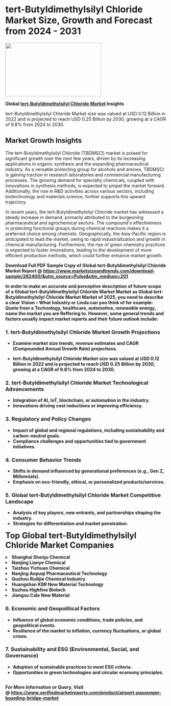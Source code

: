 <H1>tert-Butyldimethylsilyl Chloride Market Size, Growth and Forecast from 2024 - 2031</H1><img class="aligncenter size-medium wp-image-584254" src="https://thirdeyenews.in/wp-content/uploads/2024/09/Global-Market-Research-300x168.jpeg" alt="" width="300" height="168" /><p><strong>Global&nbsp;<a href="https://www.marketsizeandtrends.com/download-sample/262400/&amp;utm_source=Pulse&amp;utm_medium=201">tert-Butyldimethylsilyl Chloride Market</a> Insights</strong></p><p>tert-Butyldimethylsilyl Chloride Market size was valued at USD 0.12 Billion in 2022 and is projected to reach USD 0.25 Billion by 2030, growing at a CAGR of 9.8% from 2024 to 2030.</p><p><h2>Market Growth Insights</h2> <p>The tert-Butyldimethylsilyl Chloride (TBDMSCl) market is poised for significant growth over the next few years, driven by its increasing applications in organic synthesis and the expanding pharmaceutical industry. As a versatile protecting group for alcohols and amines, TBDMSCl is gaining traction in research laboratories and commercial manufacturing processes. The growing demand for specialty chemicals, coupled with innovations in synthesis methods, is expected to propel the market forward. Additionally, the rise in R&D activities across various sectors, including biotechnology and materials science, further supports this upward trajectory.</p> <p><strong></strong></p> <p>In recent years, the tert-Butyldimethylsilyl Chloride market has witnessed a steady increase in demand, primarily attributed to the burgeoning pharmaceutical and agrochemical sectors. The compound's effectiveness in protecting functional groups during chemical reactions makes it a preferred choice among chemists. Geographically, the Asia-Pacific region is anticipated to lead the market, owing to rapid industrialization and growth in chemical manufacturing. Furthermore, the rise of green chemistry practices is expected to foster innovations, leading to the development of more efficient production methods, which could further enhance market growth.</p> <p><strong></p><p><span class=""><strong>Download Full PDF Sample Copy of Global tert-Butyldimethylsilyl Chloride Market Report</strong> @ <a href="https://www.marketsizeandtrends.com/download-sample/262400/&amp;utm_source=Pulse&amp;utm_medium=201" target="_blank">https://www.marketsizeandtrends.com/download-sample/262400/&amp;utm_source=Pulse&amp;utm_medium=201</a></span></p><p>In order to make an accurate and perceptive description of future scope of a Global&nbsp;tert-Butyldimethylsilyl Chloride Market Market as Global&nbsp;tert-Butyldimethylsilyl Chloride Market Market of 2025, you need to describe a clear Vision &ndash; What Industry or Linda can you think of for example: Quote from a Technology, healthcare, automotive, renewable energy, name the market you are Reffering to. However, some general trends and factors usually impact market reports and their future outlook include:</p><h3>1.&nbsp;<strong>tert-Butyldimethylsilyl Chloride Market Growth Projections</strong></h3><ul><li>Examine market size trends, revenue estimates and CAGR (Compounded Annual Growth Rate) projections.</li><li><p>tert-Butyldimethylsilyl Chloride Market size was valued at USD 0.12 Billion in 2022 and is projected to reach USD 0.25 Billion by 2030, growing at a CAGR of 9.8% from 2024 to 2030.</p></li></ul><h3>2.&nbsp;<strong>tert-Butyldimethylsilyl Chloride Market Technological Advancements</strong></h3><ul><li>Integration of AI, IoT, blockchain, or automation in the industry.</li><li>Innovations driving cost reductions or improving efficiency.</li></ul><h3>3.&nbsp;<strong>Regulatory and Policy Changes</strong></h3><ul><li>Impact of global and regional regulations, including sustainability and carbon-neutral goals.</li><li>Compliance challenges and opportunities tied to government initiatives.</li></ul><h3>4.&nbsp;<strong>Consumer Behavior Trends</strong></h3><ul><li>Shifts in demand influenced by generational preferences (e.g., Gen Z, Millennials).</li><li>Emphasis on eco-friendly, ethical, or personalized products/services.</li></ul><h3>5.&nbsp;<strong>Global tert-Butyldimethylsilyl Chloride Market Competitive Landscape</strong></h3><ul><li>Analysis of key players, new entrants, and partnerships shaping the industry.</li><li>Strategies for differentiation and market penetration.</li></ul><p data-pm-slice="1 1 []"><span style="color: inherit; font-family: inherit; font-size: 25px;">Top Global tert-Butyldimethylsilyl Chloride Market Companies</span></p><div class="" data-test-id=""><p><li>Shanghai Shenju Chemical</li><li> Nanjing Lianye Chemical</li><li> Taizhou Yichuan Chemical</li><li> Nanjing Aopuqi Pharmaceutical Technology</li><li> Quzhou Ruilijie Chemical Industry</li><li> Huangshan KBR New Material Technology</li><li> Suzhou Highfine Biotech</li><li> Jiangsu Cale New Material</li></p></div><h3>6.&nbsp;<strong>Economic and Geopolitical Factors</strong></h3><ul><li>Influence of global economic conditions, trade policies, and geopolitical events.</li><li>Resilience of the market to inflation, currency fluctuations, or global crises.</li></ul><h3>7.&nbsp;<strong>Sustainability and ESG (Environmental, Social, and Governance)</strong></h3><ul><li>Adoption of sustainable practices to meet ESG criteria.</li><li>Opportunities in green technologies and circular economy principles.</li></ul><h2><strong style="font-size: 14px;">For More Information or Query, Visit @&nbsp;</strong><a style="background-color: #ffffff; font-size: 14px;" href="https://www.marketsizeandtrends.com/report/tert-butyldimethylsilyl-chloride-market/" target="_blank">https://www.verifiedmarketreports.com/product/airport-passenger-boarding-bridge-market</a></h2>
